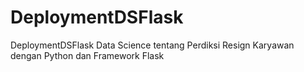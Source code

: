 # DeploymentDSFlask
DeploymentDSFlask Data Science tentang Perdiksi Resign Karyawan dengan Python dan Framework Flask
